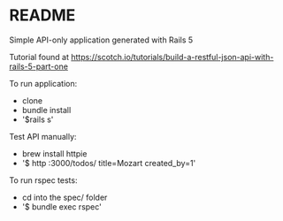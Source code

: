 # README

Simple API-only application generated with Rails 5

Tutorial found at https://scotch.io/tutorials/build-a-restful-json-api-with-rails-5-part-one

To run application:
- clone
- bundle install
- '$rails s'

Test API manually:
- brew install httpie
- '$ http :3000/todos/ title=Mozart created_by=1'


To run rspec tests:
- cd into the spec/ folder
- '$ bundle exec rspec'